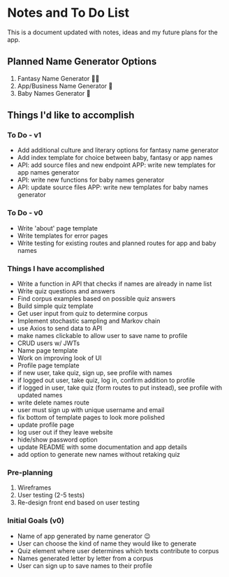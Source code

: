 # Notes and To Do List

This is a document updated with notes, ideas and my future plans for the app.

## Planned Name Generator Options
1. Fantasy Name Generator 🧚‍♂️
2. App/Business Name Generator 📱
3. Baby Names Generator 🍼

## Things I'd like to accomplish

### To Do - v1
- Add additional culture and literary options for fantasy name generator
- Add index template for choice between baby, fantasy or app names
- API: add source files and new endpoint APP: write new templates for app names generator
- API: write new functions for baby names generator
- API: update source files APP: write new templates for baby names generator

### To Do - v0
- Write 'about' page template
- Write templates for error pages
- Write testing for existing routes and planned routes for app and baby names

### Things I have accomplished
- Write a function in API that checks if names are already in name list
- Write quiz questions and answers
- Find corpus examples based on possible quiz answers
- Build simple quiz template
- Get user input from quiz to determine corpus
- Implement stochastic sampling and Markov chain
- use Axios to send data to API
- make names clickable to allow user to save name to profile
- CRUD users w/ JWTs
- Name page template
- Work on improving look of UI
- Profile page template
- if new user, take quiz, sign up, see profile with names
- if logged out user, take quiz, log in, confirm addition to profile
- if logged in user, take quiz (form routes to put instead), see profile with updated names
- write delete names route
- user must sign up with unique username and email
- fix bottom of template pages to look more polished
- update profile page
- log user out if they leave website
- hide/show password option
- update README with some documentation and app details
- add option to generate new names without retaking quiz

### Pre-planning
1. Wireframes
2. User testing (2-5 tests)
3. Re-design front end based on user testing

### Initial Goals (v0)
- Name of app generated by name generator 😉
- User can choose the kind of name they would like to generate
- Quiz element where user determines which texts contribute to corpus
- Names generated letter by letter from a corpus
- User can sign up to save names to their profile
